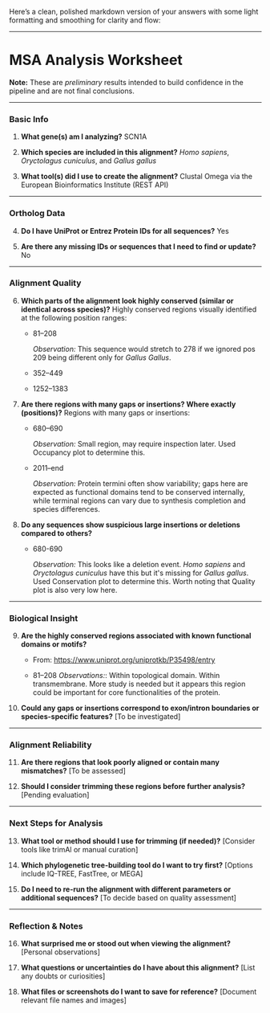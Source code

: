 Here’s a clean, polished markdown version of your answers with some light formatting and smoothing for clarity and flow:

---

# MSA Analysis Worksheet

**Note:** These are *preliminary* results intended to build confidence in the pipeline and are not final conclusions.

---

### Basic Info

1. **What gene(s) am I analyzing?**
   SCN1A

2. **Which species are included in this alignment?**
   *Homo sapiens*, *Oryctolagus cuniculus*, and *Gallus gallus*

3. **What tool(s) did I use to create the alignment?**
   Clustal Omega via the European Bioinformatics Institute (REST API)

---

### Ortholog Data

4. **Do I have UniProt or Entrez Protein IDs for all sequences?**
   Yes

5. **Are there any missing IDs or sequences that I need to find or update?**
   No

---

### Alignment Quality

6. **Which parts of the alignment look highly conserved (similar or identical across species)?**
   Highly conserved regions visually identified at the following position ranges:

   * 81–208

     *Observation:* This sequence would stretch to 278 if we ignored pos 209 being different only for *Gallus Gallus*.

   * 352–449
   * 1252–1383

7. **Are there regions with many gaps or insertions? Where exactly (positions)?**
   Regions with many gaps or insertions:

   * 680–690

     *Observation:* Small region, may require inspection later. Used Occupancy plot to determine this. 
   * 2011–end

     *Observation:* Protein termini often show variability; gaps here are expected as functional domains tend to be conserved internally, while terminal regions can vary due to synthesis completion and species differences.

8. **Do any sequences show suspicious large insertions or deletions compared to others?**
   * 680-690
   
     *Observation:* This looks like a deletion event. *Homo sapiens* and *Oryctolagus cuniculus* have this but it's missing for *Gallus gallus*. Used Conservation plot to determine this. Worth noting that Quality plot is also very low here.

---

### Biological Insight

9. **Are the highly conserved regions associated with known functional domains or motifs?**
    * From: https://www.uniprot.org/uniprotkb/P35498/entry

    * 81–208
    *Observations:*: Within topological domain. Within transmembrane. 
    More study is needed but it appears this region could be important 
    for core functionalities of the protein.

10. **Could any gaps or insertions correspond to exon/intron boundaries or species-specific features?**
    \[To be investigated]

---

### Alignment Reliability

11. **Are there regions that look poorly aligned or contain many mismatches?**
    \[To be assessed]

12. **Should I consider trimming these regions before further analysis?**
    \[Pending evaluation]

---

### Next Steps for Analysis

13. **What tool or method should I use for trimming (if needed)?**
    \[Consider tools like trimAl or manual curation]

14. **Which phylogenetic tree-building tool do I want to try first?**
    \[Options include IQ-TREE, FastTree, or MEGA]

15. **Do I need to re-run the alignment with different parameters or additional sequences?**
    \[To decide based on quality assessment]

---

### Reflection & Notes

16. **What surprised me or stood out when viewing the alignment?**
    \[Personal observations]

17. **What questions or uncertainties do I have about this alignment?**
    \[List any doubts or curiosities]

18. **What files or screenshots do I want to save for reference?**
    \[Document relevant file names and images]